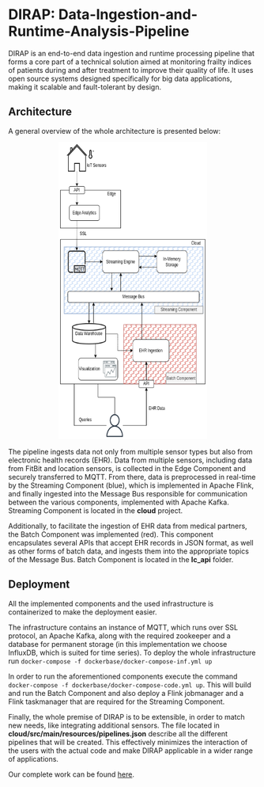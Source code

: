# DIRAP: Data-Ingestion-and-Runtime-Analysis-Pipeline

DIRAP is an end-to-end data ingestion and runtime processing pipeline that forms a core part of a technical solution aimed 
at monitoring frailty indices of patients during and after treatment to improve their quality of life. It uses open source 
systems designed specifically for big data applications, making it scalable and fault-tolerant by design.


## Architecture
A general overview of the whole architecture is presented below:

<div style="text-align:center">
<img src="https://github.com/LifeChamps/AUTH_CSD_DIP/blob/main/SystemOverview.png" width="300" height="600" alt="">
</div>


The pipeline ingests data not only from multiple sensor types but also from electronic health records (EHR). 
Data from multiple sensors, including data from FitBit and location sensors, is collected in the Edge Component and 
securely transferred to MQTT. From there, data is preprocessed in real-time by the Streaming Component (blue), 
which is implemented in Apache Flink, and finally ingested into the Message Bus responsible for communication between 
the various components, implemented with Apache Kafka.
Streaming Component is located in the **cloud** project.

Additionally, to facilitate the ingestion of EHR data from medical partners, the Batch Component was implemented (red). 
This component encapsulates several APIs that accept EHR records in JSON format, as well as other forms of batch data, 
and ingests them into the appropriate topics of the Message Bus. Batch Component is located in the **lc_api** folder.

## Deployment
All the implemented components and the used infrastructure is containerized to make the deployment easier.

The infrastructure contains an instance of MQTT, which runs over SSL protocol, an Apache Kafka, along
with the required zookeeper and a database
for permanent storage (in this implementation we choose InfluxDB, which is suited for time series).
To deploy the whole infrastructure run
```docker-compose -f dockerbase/docker-compose-inf.yml up```

In order to run the aforementioned components execute the command ```docker-compose -f dockerbase/docker-compose-code.yml up```. 
This will build and run the Batch Component and also deploy a Flink jobmanager and a Flink taskmanager that are required
for the Streaming Component.

Finally, the whole premise of DIRAP is to be extensible, in order to match new needs, like integrating additional sensors.
The file located in **cloud/src/main/resources/pipelines.json** describe all the different pipelines that will be created. 
This effectively minimizes the interaction of the users with the actual code and make DIRAP applicable in a wider range of 
applications.

Our complete work can be found [here](https://link.springer.com/article/10.1007/s13278-022-00891-y).

